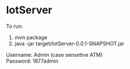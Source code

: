 # IotServer
To run:
  1. mvn package
  2. java -jar target/IotServer-0.0.1-SNAPSHOT.jar

Username: Admin (case sensetive ATM)  
Password: 1877admin
